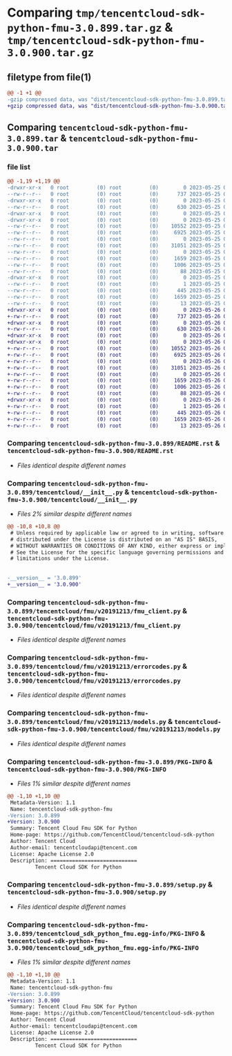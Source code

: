 # Comparing `tmp/tencentcloud-sdk-python-fmu-3.0.899.tar.gz` & `tmp/tencentcloud-sdk-python-fmu-3.0.900.tar.gz`

## filetype from file(1)

```diff
@@ -1 +1 @@
-gzip compressed data, was "dist/tencentcloud-sdk-python-fmu-3.0.899.tar", last modified: Thu May 25 00:27:10 2023, max compression
+gzip compressed data, was "dist/tencentcloud-sdk-python-fmu-3.0.900.tar", last modified: Fri May 26 02:19:03 2023, max compression
```

## Comparing `tencentcloud-sdk-python-fmu-3.0.899.tar` & `tencentcloud-sdk-python-fmu-3.0.900.tar`

### file list

```diff
@@ -1,19 +1,19 @@
-drwxr-xr-x   0 root         (0) root         (0)        0 2023-05-25 00:27:10.000000 tencentcloud-sdk-python-fmu-3.0.899/
--rw-r--r--   0 root         (0) root         (0)      737 2023-05-25 00:27:10.000000 tencentcloud-sdk-python-fmu-3.0.899/README.rst
-drwxr-xr-x   0 root         (0) root         (0)        0 2023-05-25 00:27:10.000000 tencentcloud-sdk-python-fmu-3.0.899/tencentcloud/
--rw-r--r--   0 root         (0) root         (0)      630 2023-05-25 00:27:10.000000 tencentcloud-sdk-python-fmu-3.0.899/tencentcloud/__init__.py
-drwxr-xr-x   0 root         (0) root         (0)        0 2023-05-25 00:27:10.000000 tencentcloud-sdk-python-fmu-3.0.899/tencentcloud/fmu/
-drwxr-xr-x   0 root         (0) root         (0)        0 2023-05-25 00:27:10.000000 tencentcloud-sdk-python-fmu-3.0.899/tencentcloud/fmu/v20191213/
--rw-r--r--   0 root         (0) root         (0)    10552 2023-05-25 00:27:10.000000 tencentcloud-sdk-python-fmu-3.0.899/tencentcloud/fmu/v20191213/fmu_client.py
--rw-r--r--   0 root         (0) root         (0)     6925 2023-05-25 00:27:10.000000 tencentcloud-sdk-python-fmu-3.0.899/tencentcloud/fmu/v20191213/errorcodes.py
--rw-r--r--   0 root         (0) root         (0)        0 2023-05-25 00:27:10.000000 tencentcloud-sdk-python-fmu-3.0.899/tencentcloud/fmu/v20191213/__init__.py
--rw-r--r--   0 root         (0) root         (0)    31051 2023-05-25 00:27:10.000000 tencentcloud-sdk-python-fmu-3.0.899/tencentcloud/fmu/v20191213/models.py
--rw-r--r--   0 root         (0) root         (0)        0 2023-05-25 00:27:10.000000 tencentcloud-sdk-python-fmu-3.0.899/tencentcloud/fmu/__init__.py
--rw-r--r--   0 root         (0) root         (0)     1659 2023-05-25 00:27:10.000000 tencentcloud-sdk-python-fmu-3.0.899/PKG-INFO
--rw-r--r--   0 root         (0) root         (0)     1006 2023-05-25 00:27:10.000000 tencentcloud-sdk-python-fmu-3.0.899/setup.py
--rw-r--r--   0 root         (0) root         (0)       88 2023-05-25 00:27:10.000000 tencentcloud-sdk-python-fmu-3.0.899/setup.cfg
-drwxr-xr-x   0 root         (0) root         (0)        0 2023-05-25 00:27:10.000000 tencentcloud-sdk-python-fmu-3.0.899/tencentcloud_sdk_python_fmu.egg-info/
--rw-r--r--   0 root         (0) root         (0)        1 2023-05-25 00:27:10.000000 tencentcloud-sdk-python-fmu-3.0.899/tencentcloud_sdk_python_fmu.egg-info/dependency_links.txt
--rw-r--r--   0 root         (0) root         (0)      445 2023-05-25 00:27:10.000000 tencentcloud-sdk-python-fmu-3.0.899/tencentcloud_sdk_python_fmu.egg-info/SOURCES.txt
--rw-r--r--   0 root         (0) root         (0)     1659 2023-05-25 00:27:10.000000 tencentcloud-sdk-python-fmu-3.0.899/tencentcloud_sdk_python_fmu.egg-info/PKG-INFO
--rw-r--r--   0 root         (0) root         (0)       13 2023-05-25 00:27:10.000000 tencentcloud-sdk-python-fmu-3.0.899/tencentcloud_sdk_python_fmu.egg-info/top_level.txt
+drwxr-xr-x   0 root         (0) root         (0)        0 2023-05-26 02:19:03.000000 tencentcloud-sdk-python-fmu-3.0.900/
+-rw-r--r--   0 root         (0) root         (0)      737 2023-05-26 02:19:03.000000 tencentcloud-sdk-python-fmu-3.0.900/README.rst
+drwxr-xr-x   0 root         (0) root         (0)        0 2023-05-26 02:19:03.000000 tencentcloud-sdk-python-fmu-3.0.900/tencentcloud/
+-rw-r--r--   0 root         (0) root         (0)      630 2023-05-26 02:19:03.000000 tencentcloud-sdk-python-fmu-3.0.900/tencentcloud/__init__.py
+drwxr-xr-x   0 root         (0) root         (0)        0 2023-05-26 02:19:03.000000 tencentcloud-sdk-python-fmu-3.0.900/tencentcloud/fmu/
+drwxr-xr-x   0 root         (0) root         (0)        0 2023-05-26 02:19:03.000000 tencentcloud-sdk-python-fmu-3.0.900/tencentcloud/fmu/v20191213/
+-rw-r--r--   0 root         (0) root         (0)    10552 2023-05-26 02:19:03.000000 tencentcloud-sdk-python-fmu-3.0.900/tencentcloud/fmu/v20191213/fmu_client.py
+-rw-r--r--   0 root         (0) root         (0)     6925 2023-05-26 02:19:03.000000 tencentcloud-sdk-python-fmu-3.0.900/tencentcloud/fmu/v20191213/errorcodes.py
+-rw-r--r--   0 root         (0) root         (0)        0 2023-05-26 02:19:03.000000 tencentcloud-sdk-python-fmu-3.0.900/tencentcloud/fmu/v20191213/__init__.py
+-rw-r--r--   0 root         (0) root         (0)    31051 2023-05-26 02:19:03.000000 tencentcloud-sdk-python-fmu-3.0.900/tencentcloud/fmu/v20191213/models.py
+-rw-r--r--   0 root         (0) root         (0)        0 2023-05-26 02:19:03.000000 tencentcloud-sdk-python-fmu-3.0.900/tencentcloud/fmu/__init__.py
+-rw-r--r--   0 root         (0) root         (0)     1659 2023-05-26 02:19:03.000000 tencentcloud-sdk-python-fmu-3.0.900/PKG-INFO
+-rw-r--r--   0 root         (0) root         (0)     1006 2023-05-26 02:19:03.000000 tencentcloud-sdk-python-fmu-3.0.900/setup.py
+-rw-r--r--   0 root         (0) root         (0)       88 2023-05-26 02:19:03.000000 tencentcloud-sdk-python-fmu-3.0.900/setup.cfg
+drwxr-xr-x   0 root         (0) root         (0)        0 2023-05-26 02:19:03.000000 tencentcloud-sdk-python-fmu-3.0.900/tencentcloud_sdk_python_fmu.egg-info/
+-rw-r--r--   0 root         (0) root         (0)        1 2023-05-26 02:19:03.000000 tencentcloud-sdk-python-fmu-3.0.900/tencentcloud_sdk_python_fmu.egg-info/dependency_links.txt
+-rw-r--r--   0 root         (0) root         (0)      445 2023-05-26 02:19:03.000000 tencentcloud-sdk-python-fmu-3.0.900/tencentcloud_sdk_python_fmu.egg-info/SOURCES.txt
+-rw-r--r--   0 root         (0) root         (0)     1659 2023-05-26 02:19:03.000000 tencentcloud-sdk-python-fmu-3.0.900/tencentcloud_sdk_python_fmu.egg-info/PKG-INFO
+-rw-r--r--   0 root         (0) root         (0)       13 2023-05-26 02:19:03.000000 tencentcloud-sdk-python-fmu-3.0.900/tencentcloud_sdk_python_fmu.egg-info/top_level.txt
```

### Comparing `tencentcloud-sdk-python-fmu-3.0.899/README.rst` & `tencentcloud-sdk-python-fmu-3.0.900/README.rst`

 * *Files identical despite different names*

### Comparing `tencentcloud-sdk-python-fmu-3.0.899/tencentcloud/__init__.py` & `tencentcloud-sdk-python-fmu-3.0.900/tencentcloud/__init__.py`

 * *Files 2% similar despite different names*

```diff
@@ -10,8 +10,8 @@
 # Unless required by applicable law or agreed to in writing, software
 # distributed under the License is distributed on an "AS IS" BASIS,
 # WITHOUT WARRANTIES OR CONDITIONS OF ANY KIND, either express or implied.
 # See the License for the specific language governing permissions and
 # limitations under the License.
 
 
-__version__ = '3.0.899'
+__version__ = '3.0.900'
```

### Comparing `tencentcloud-sdk-python-fmu-3.0.899/tencentcloud/fmu/v20191213/fmu_client.py` & `tencentcloud-sdk-python-fmu-3.0.900/tencentcloud/fmu/v20191213/fmu_client.py`

 * *Files identical despite different names*

### Comparing `tencentcloud-sdk-python-fmu-3.0.899/tencentcloud/fmu/v20191213/errorcodes.py` & `tencentcloud-sdk-python-fmu-3.0.900/tencentcloud/fmu/v20191213/errorcodes.py`

 * *Files identical despite different names*

### Comparing `tencentcloud-sdk-python-fmu-3.0.899/tencentcloud/fmu/v20191213/models.py` & `tencentcloud-sdk-python-fmu-3.0.900/tencentcloud/fmu/v20191213/models.py`

 * *Files identical despite different names*

### Comparing `tencentcloud-sdk-python-fmu-3.0.899/PKG-INFO` & `tencentcloud-sdk-python-fmu-3.0.900/PKG-INFO`

 * *Files 1% similar despite different names*

```diff
@@ -1,10 +1,10 @@
 Metadata-Version: 1.1
 Name: tencentcloud-sdk-python-fmu
-Version: 3.0.899
+Version: 3.0.900
 Summary: Tencent Cloud Fmu SDK for Python
 Home-page: https://github.com/TencentCloud/tencentcloud-sdk-python
 Author: Tencent Cloud
 Author-email: tencentcloudapi@tencent.com
 License: Apache License 2.0
 Description: ============================
         Tencent Cloud SDK for Python
```

### Comparing `tencentcloud-sdk-python-fmu-3.0.899/setup.py` & `tencentcloud-sdk-python-fmu-3.0.900/setup.py`

 * *Files identical despite different names*

### Comparing `tencentcloud-sdk-python-fmu-3.0.899/tencentcloud_sdk_python_fmu.egg-info/PKG-INFO` & `tencentcloud-sdk-python-fmu-3.0.900/tencentcloud_sdk_python_fmu.egg-info/PKG-INFO`

 * *Files 1% similar despite different names*

```diff
@@ -1,10 +1,10 @@
 Metadata-Version: 1.1
 Name: tencentcloud-sdk-python-fmu
-Version: 3.0.899
+Version: 3.0.900
 Summary: Tencent Cloud Fmu SDK for Python
 Home-page: https://github.com/TencentCloud/tencentcloud-sdk-python
 Author: Tencent Cloud
 Author-email: tencentcloudapi@tencent.com
 License: Apache License 2.0
 Description: ============================
         Tencent Cloud SDK for Python
```

